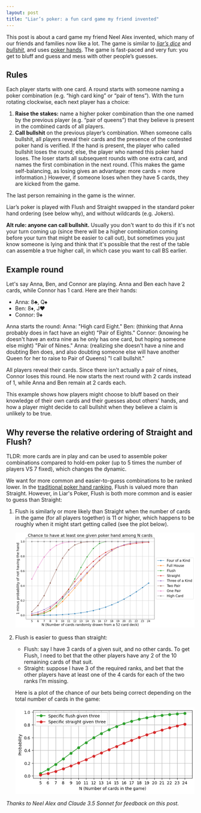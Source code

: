 ```yaml
---
layout: post
title: "Liar’s poker: a fun card game my friend invented"
---
```


This post is about a card game my friend Neel Alex invented, which many of our friends and families now like a lot. The game is similar to [*liar’s dice*](https://en.wikipedia.org/wiki/Liar%27s_dice) and [*bullshit*](https://en.wikipedia.org/wiki/Cheat_(game)), and uses [poker hands](https://en.wikipedia.org/wiki/List_of_poker_hands#Hand-ranking_categories). The game is fast-paced and very fun: you get to bluff and guess and mess with other people’s guesses.


## Rules
Each player starts with one card. A round starts with someone naming a poker combination (e.g. “high card king” or “pair of tens”). With the turn rotating clockwise, each next player has a choice:
1. **Raise the stakes:** name a higher poker combination than the one named by the previous player (e.g. “pair of queens”) that they believe is present in the combined cards of all players.
2. **Call bullshit** on the previous player’s combination. When someone calls bullshit, all players reveal their cards and the presence of the contested poker hand is verified. If the hand is present, the player who called bullshit loses the round; else, the player who named this poker hand loses. The loser starts all subsequent rounds with one extra card, and names the first combination in the next round. (This makes the game self-balancing, as losing gives an advantage: more cards = more information.) However, if someone loses when they have 5 cards, they are kicked from the game.

The last person remaining in the game is the winner. 

Liar’s poker is played with Flush and Straight swapped in the standard poker hand ordering (see below why), and without wildcards (e.g. Jokers).

**Alt rule: anyone can call bullshit.** Usually you don't want to do this if it's not your turn coming up (since there will be a higher combination coming before your turn that might be easier to call out), but sometimes you just know someone is lying and think that it's possible that the rest of the table can assemble a true higher call, in which case you want to call BS earlier.

## Example round
Let's say Anna, Ben, and Connor are playing. Anna and Ben each have 2 cards, while Connor has 1 card. Here are their hands:

- Anna: 8♣, Q♠
- Ben: 8♦, J♥
- Connor: 9♠

Anna starts the round:
Anna: "High card Eight." Ben: (thinking that Anna probably does in fact have an eight) "Pair of Eights." Connor: (knowing he doesn't have an extra nine as he only has one card, but hoping someone else might) "Pair of Nines." Anna: (realizing she doesn't have a nine and doubting Ben does, and also doubting someone else will have another Queen for her to raise to Pair of Queens) "I call bullshit."

All players reveal their cards. Since there isn't actually a pair of nines, Connor loses this round. He now starts the next round with 2 cards instead of 1, while Anna and Ben remain at 2 cards each.

This example shows how players might choose to bluff based on their knowledge of their own cards and their guesses about others' hands, and how a player might decide to call bullshit when they believe a claim is unlikely to be true.

## Why reverse the relative ordering of Straight and Flush?
TLDR: more cards are in play and can be used to assemble poker combinations compared to hold-em poker (up to 5 times the number of players VS 7 fixed), which changes the dynamic.



<!-- <details>
  <summary>Expand for a more detailed explanation.</summary> -->

We want for more common and easier-to-guess combinations to be ranked lower. In the [traditional poker hand ranking](https://en.wikipedia.org/wiki/List_of_poker_hands#Hand-ranking_categories), Flush is valued more than Straight. However, in Liar's Poker, Flush is both more common and is easier to guess than Straight:

1. Flush is similarly or more likely than Straight when the number of cards in the game (for all players together) is 11 or higher, which happens to be roughly when it might start getting called (see the plot below).

    ![Chance of different poker combinations among N cards in play (across all players)](../images/liars-poker/poker-combination-probs.png)


2. Flush is easier to guess than straight:
    - Flush: say I have 3 cards of a given suit, and no other cards. To get Flush, I need to bet that the other players have any 2 of the 10 remaining cards of that suit. 
    - Straight: suppose I have 3 of the required ranks, and bet that the other players have at least one of the 4 cards for each of the two ranks I’m missing.
    
    Here is a plot of the chance of our bets being correct depending on the total number of cards in the game:

    ![Chance of different poker combinations among N cards in play (across all players)](../images/liars-poker/flush-vs-straight.png)

<!-- </details> -->

*Thanks to Neel Alex and Claude 3.5 Sonnet for feedback on this post.*